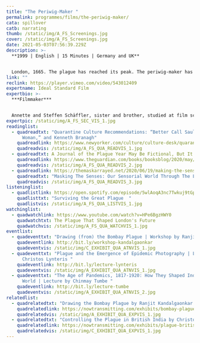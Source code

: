 ```yaml
---
title: "The Periwig-Maker "
permalink: programmes/films/the-periwig-maker/
cata: spillover
catb: narrating
thumb: /static/img/A_FS_Screenings.jpg
cover: /static/img/A_FS_Screenings.jpg
date: 2021-05-03T07:56:39.229Z
description: >-
  **1999 | English | 15 Minutes | Germany and UK** 


  London, 1665. The plague has reached its peak. The periwig-maker has sealed himself off from the outside to escape the danger of infection. Through his shop window he observes the dying in the street and reflects on the causes and consequences of the epidemic. When a young girl seeks his help he makes a fateful decision. This Oscar nominated film is loosely based on Daniel Defoe’s ‘A Journal of the Plague Year’, and has been screened at over 100 international film festivals.
link: ""
reclink: https://player.vimeo.com/video/543012409
expertname: Ideal Standard Film
expertbio: >-
  ***Filmmaker***


  Annette and Steffen Schäffler, sister and brother, studied at film schools in Germany and founded their production company Ideal Standard Film in 1994. They went on to produce several short films and a 60 minute documentary. In most of their projects Steffen is the director and Annette the producer. The Periwig-Maker was their first animated short film, won more than 30 international prizes and was nominated for a Bafta and an Oscar.
expertpic: /static/img/A_FS_SEC_VIS_1.jpg
readinglist:
  - quadreadtxt: "Quarantine Culture Recommendations: “Better Call Saul,” “Designing
      Woman,” and Kenneth Branagh"
    quadreadlink: https://www.newyorker.com/culture/culture-desk/quarantine-culture-recommendations-better-call-saul-designing-woman-and-kenneth-branagh
    quadreadvis: /static/img/A_FS_QUA_READVIS_1.jpg
  - quadreadtxt: A Journal of the Plague Year May Be Fictional, But It's Not Untrue
    quadreadlink: https://www.theguardian.com/books/booksblog/2020/may/12/a-journal-of-the-plague-year-fictional-not-untrue-daniel-defoe
    quadreadvis: /static/img/A_FS_QUA_READVIS_2.jpg
  - quadreadlink: https://themaskarrayed.net/2020/06/19/making-the-senses/
    quadreadtxt: "Masking The Senses: Our Sensorial World Through The Layers Of The Mask"
    quadreadvis: /static/img/A_FS_QUA_READVIS_3.jpg
listeninglist:
  - quadlistlink: https://open.spotify.com/episode/5wlAoqA3nc7Twkuj9tGpoS
    quadlisttxt: "Surviving the Great Plague  "
    quadlistvis: /static/img/A_FS_QUA_LISTVIS_1.jpg
watchinglist:
  - quadwatchlink: https://www.youtube.com/watch?v=HPe6BgzHWY0
    quadwatchtxt: The Plague That Shaped London's Future
    quadwatchvis: /static/img/A_FS_QUA_WATCHVIS_1.jpg
eventlist:
  - quadeventtxt: "Drawing (from) the Bombay Plague | Workshop by Ranjit Kandalgaonkar "
    quadeventlink: http://bit.ly/workshop-kandalgaonkar
    quadeventvis: /static/img/C_EXHIBIT_QUA_ATNVIS_1.jpg
  - quadeventtxt: "Plague and the Emergence of Epidemic Photography | Lecture by
      Christos Lynteris "
    quadeventlink: http://bit.ly/lecture-lynteris
    quadeventvis: /static/img/A_EXHIBIT_QUA_ATNVIS_1.jpg
  - quadeventtxt: "The Age of Pandemics, 1817-1920: How They Shaped India and the
      World | Lecture by Chinmay Tumbe "
    quadeventlink: http://bit.ly/lecture-tumbe
    quadeventvis: /static/img/A_EXHIBIT_QUA_ATNVIS_2.jpg
relatedlist:
  - quadrelatedtxt: "Drawing the Bombay Plague by Ranjit Kandalgaonkar "
    quadrelatedlink: https://nowtransmitting.com/exhibits/bombay-plague/
    quadrelatedvis: /static/img/A_EXHIBIT_QUA_EXPVIS_1.jpg
  - quadrelatedtxt: "Controlling the Plague in British India by Christos Lynteris "
    quadrelatedlink: https://nowtransmitting.com/exhibits/plague-british-india/
    quadrelatedvis: /static/img/C_EXHIBIT_QUA_EXPVIS_1.jpg
---
```

